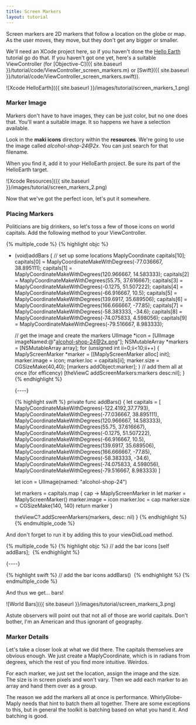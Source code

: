 ```yaml
---
title: Screen Markers
layout: tutorial
---
```


Screen markers are 2D markers that follow a location on the globe or map.  As the user moves, they move, but they don't get any bigger or smaller.

We'll need an XCode project here, so if you haven't done the [Hello Earth](hello_earth.html) tutorial go do that.  If you haven't got one yet, here's a suitable ViewController (for [Objective-C]({{ site.baseurl }}/tutorial/code/ViewController_screen_markers.m) or [Swift]({{ site.baseurl }}/tutorial/code/ViewController_screen_markers.swift)).

![Xcode HelloEarth]({{ site.baseurl }}/images/tutorial/screen_markers_1.png)

### Marker Image

Markers don't have to have images, they can be just color, but no one does that.  You'll want a suitable image.  It so happens we have a selection available.

Look in the **maki icons** directory within the **resources**.  We're going to use the image called *alcohol-shop-24@2x*.  You can just search for that filename.

When you find it, add it to your HelloEarth project.  Be sure its part of the HelloEarth target.

![Xcode Resources]({{ site.baseurl }}/images/tutorial/screen_markers_2.png)

Now that we've got the perfect icon, let's put it somewhere.

### Placing Markers

Politicians are big drinkers, so let's toss a few of those icons on world capitals.  Add the following method to your ViewController.

{% multiple_code %}
  {% highlight objc %}
- (void)addBars
{
    // set up some locations
    MaplyCoordinate capitals[10];
    capitals[0] = MaplyCoordinateMakeWithDegrees(-77.036667, 38.895111);
    capitals[1] = MaplyCoordinateMakeWithDegrees(120.966667, 14.583333);
    capitals[2] = MaplyCoordinateMakeWithDegrees(55.75, 37.616667);
    capitals[3] = MaplyCoordinateMakeWithDegrees(-0.1275, 51.507222);
    capitals[4] = MaplyCoordinateMakeWithDegrees(-66.916667, 10.5);
    capitals[5] = MaplyCoordinateMakeWithDegrees(139.6917, 35.689506);
    capitals[6] = MaplyCoordinateMakeWithDegrees(166.666667, -77.85);
    capitals[7] = MaplyCoordinateMakeWithDegrees(-58.383333, -34.6);
    capitals[8] = MaplyCoordinateMakeWithDegrees(-74.075833, 4.598056);
    capitals[9] = MaplyCoordinateMakeWithDegrees(-79.516667, 8.983333);

    // get the image and create the markers
    UIImage *icon = [UIImage imageNamed:@"alcohol-shop-24@2x.png"];
    NSMutableArray *markers = [NSMutableArray array];
    for (unsigned int ii=0;ii<10;ii++)
    {
        MaplyScreenMarker *marker = [[MaplyScreenMarker alloc] init];
        marker.image = icon;
        marker.loc = capitals[ii];
        marker.size = CGSizeMake(40,40);
        [markers addObject:marker];
    }
    // add them all at once (for efficency)
    [theViewC addScreenMarkers:markers desc:nil];
}
  {% endhighlight %}

  {----}

  {% highlight swift %}
private func addBars() {
    let capitals = [
        MaplyCoordinateMakeWithDegrees(-122.4192,37.7793),
        MaplyCoordinateMakeWithDegrees(-77.036667, 38.895111),
        MaplyCoordinateMakeWithDegrees(120.966667, 14.583333),
        MaplyCoordinateMakeWithDegrees(55.75, 37.616667),
        MaplyCoordinateMakeWithDegrees(-0.1275, 51.507222),
        MaplyCoordinateMakeWithDegrees(-66.916667, 10.5),
        MaplyCoordinateMakeWithDegrees(139.6917, 35.689506),
        MaplyCoordinateMakeWithDegrees(166.666667, -77.85),
        MaplyCoordinateMakeWithDegrees(-58.383333, -34.6),
        MaplyCoordinateMakeWithDegrees(-74.075833, 4.598056),
        MaplyCoordinateMakeWithDegrees(-79.516667, 8.983333)
    ]

    let icon = UIImage(named: "alcohol-shop-24")

    let markers = capitals.map { cap -> MaplyScreenMarker in
        let marker = MaplyScreenMarker()
        marker.image = icon
        marker.loc = cap
        marker.size = CGSizeMake(140, 140)
        return marker
    }

    theViewC?.addScreenMarkers(markers, desc: nil)
}
  {% endhighlight %}
{% endmultiple_code %}


And don't forget to run it by adding this to your viewDidLoad method.

{% multiple_code %}
  {% highlight objc %}
// add the bar icons
[self addBars];
­  {% endhighlight %}

  {----}

  {% highlight swift %}
// add the bar icons
addBars()
­  {% endhighlight %}
{% endmultiple_code %}


And thus we get... bars!

![World Bars]({{ site.baseurl }}/images/tutorial/screen_markers_3.png)

Astute observers will point out that not all of those are world capitals.  Don't bother, I'm an American and thus ignorant of geography.

### Marker Details

Let's take a closer look at what we did there.  The capitals themselves are obvious enough.  We just create a MaplyCoordinate, which is in radians from degrees, which the rest of you find more intuitive.  Weirdos.

For each marker, we just set the location, assign the image and the size.  The size is in screen pixels and won't vary.  Then we add each marker to an array and hand them over as a group.

The reason we add the markers all at once is performance.  WhirlyGlobe-Maply needs that hint to batch them all together.  There are some exceptions to this, but in general the toolkit is batching based on what you hand it.  And batching is good.
